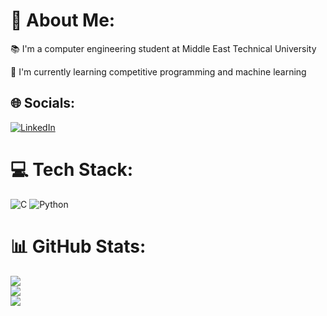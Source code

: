 # 💫 About Me:
📚 I'm a computer engineering student at Middle East Technical University

🎴 I'm currently learning competitive programming and machine learning

## 🌐 Socials:
[![LinkedIn](https://img.shields.io/badge/LinkedIn-%230077B5.svg?logo=linkedin&logoColor=white)](https://linkedin.com/in/ismail-talaz) 

# 💻 Tech Stack:
![C](https://img.shields.io/badge/c-%2300599C.svg?style=for-the-badge&logo=c&logoColor=white) ![Python](https://img.shields.io/badge/python-3670A0?style=for-the-badge&logo=python&logoColor=ffdd54)
# 📊 GitHub Stats:
![](https://github-readme-stats.vercel.app/api?username=ismail-talaz&theme=gotham&hide_border=true&include_all_commits=false&count_private=false)<br/>
![](https://github-readme-streak-stats.herokuapp.com/?user=ismail-talaz&theme=gotham&hide_border=true)<br/>
![](https://github-readme-stats.vercel.app/api/top-langs/?username=ismail-talaz&theme=gotham&hide_border=true&include_all_commits=false&count_private=false&layout=compact)

<!-- Proudly created with GPRM ( https://gprm.itsvg.in ) -->

